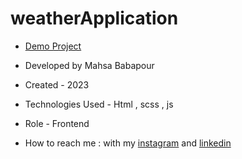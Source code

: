 # weatherApplication

- [Demo Project](  https://mahsabbpour.github.io/WebApplication/)

- Developed by Mahsa Babapour

- Created - 2023

- Technologies Used - Html , scss , js 

- Role - Frontend

- How to reach me : with my [instagram](https://www.instagram.com/mahsabbpour.web) and [linkedin](https://www.linkedin.com/in/mahsa-bbpour-643b-77258)
